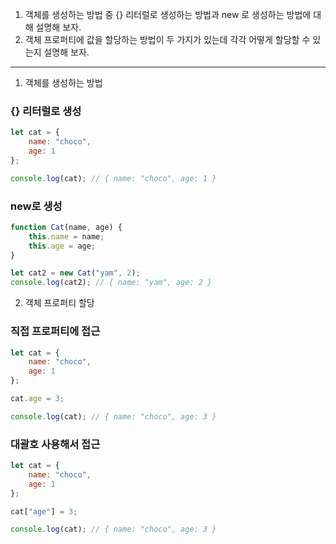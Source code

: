 1. 객체를 생성하는 방법 중 {} 리터럴로 생성하는 방법과 new 로 생성하는 방법에 대해 설명해 보자.
2. 객체 프로퍼티에 값을 할당하는 방법이 두 가지가 있는데 각각 어떻게 할당할 수 있는지 설명해 보자.

---

1. 객체를 생성하는 방법

### {} 리터럴로 생성

``` javascript
let cat = {
    name: "choco",
    age: 1
};

console.log(cat); // { name: "choco", age: 1 }
```

### new로 생성

``` javascript
function Cat(name, age) {
    this.name = name;
    this.age = age;
}

let cat2 = new Cat("yam", 2);
console.log(cat2); // { name: "yam", age: 2 }
```

2. 객체 프로퍼티 할당

### 직접 프로퍼티에 접근

``` javascript
let cat = {
    name: "choco",
    age: 1
};

cat.age = 3;

console.log(cat); // { name: "choco", age: 3 }
```

### 대괄호 사용해서 접근

``` javascript
let cat = {
    name: "choco",
    age: 1
};

cat["age"] = 3;

console.log(cat); // { name: "choco", age: 3 }
```